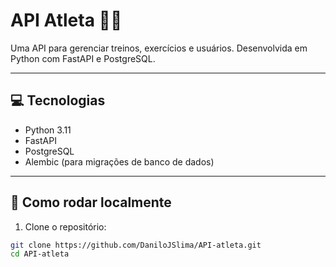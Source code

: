 # API Atleta 🏋️‍♂️

Uma API para gerenciar treinos, exercícios e usuários. Desenvolvida em Python com FastAPI e PostgreSQL.

---

## 💻 Tecnologias

- Python 3.11  
- FastAPI  
- PostgreSQL  
- Alembic (para migrações de banco de dados)  

---

## 🚀 Como rodar localmente

1. Clone o repositório:

```bash
git clone https://github.com/DaniloJSlima/API-atleta.git
cd API-atleta
